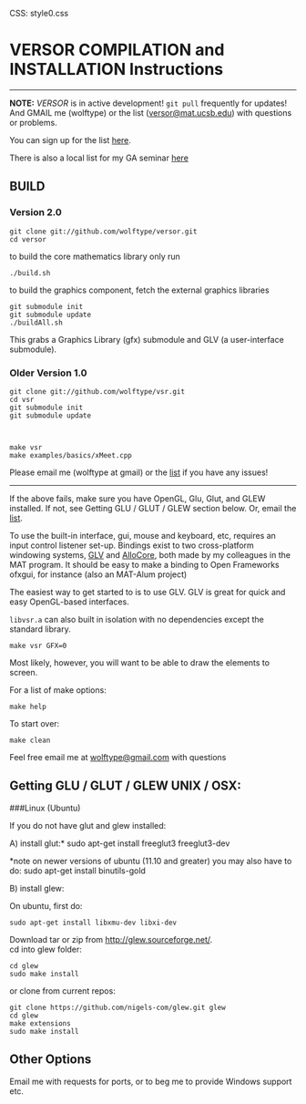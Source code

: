CSS: style0.css

VERSOR COMPILATION and INSTALLATION Instructions
===

---

**NOTE:** 
_VERSOR_ is in active development!  `git pull` frequently for updates! And GMAIL me (wolftype)
or the list (versor@mat.ucsb.edu) with questions or problems.  

You can sign up for the list [here](#http://lists.create.ucsb.edu/mailman/listinfo/versor).

There is also a local list for my GA seminar [here](#http://lists.create.ucsb.edu/mailman/listinfo/spinor)

BUILD 
---
 
### Version 2.0 ###


	git clone git://github.com/wolftype/versor.git
	cd versor

to build the core mathematics library only run

	./build.sh

to build the graphics component, fetch the external graphics libraries

	git submodule init
	git submodule update
	./buildAll.sh 

This grabs a Graphics Library (gfx) submodule and GLV (a user-interface submodule). 

	
### Older Version 1.0 ###

	git clone git://github.com/wolftype/vsr.git
	cd vsr
	git submodule init
	git submodule update
	


	make vsr
	make examples/basics/xMeet.cpp
	
Please email me (wolftype at gmail) or the [list](#) if you have any issues!

---


If the above fails, make sure you have OpenGL, Glu, Glut, and GLEW installed. If not, see Getting GLU / GLUT / GLEW section below.
Or, email the [list](#http://lists.create.ucsb.edu/mailman/listinfo/versor). 

To use the built-in interface, gui, mouse and keyboard, etc, requires an input control listener set-up.
Bindings exist to two cross-platform windowing systems, [GLV](mat.ucsb.edu/glv/) and [AlloCore](), both made by my colleagues in the MAT program. 
It should be easy to make a binding to Open Frameworks ofxgui, for instance (also an MAT-Alum project) 

The easiest way to get started to is to use GLV.  GLV is great for quick and easy OpenGL-based interfaces.  
	
`libvsr.a` can also built in isolation with no dependencies except the standard library.  

	make vsr GFX=0

Most likely, however, you will want to be able to draw the elements to screen.

For a list of make options:

    make help

To start over:

	make clean

Feel free email me at wolftype@gmail.com with questions


Getting GLU / GLUT / GLEW UNIX / OSX:
---
###Linux (Ubuntu)

If you do not have glut and glew installed:

A) install glut:*
	sudo apt-get install freeglut3 freeglut3-dev

*note on newer versions of ubuntu (11.10 and greater) you may also have to do:
	sudo apt-get install binutils-gold

B) install glew:

On ubuntu, first do:

	sudo apt-get install libxmu-dev libxi-dev

Download tar or zip from http://glew.sourceforge.net/.  
cd into glew folder:

    cd glew
	sudo make install

or clone from current repos:

	git clone https://github.com/nigels-com/glew.git glew
	cd glew
	make extensions
	sudo make install


Other Options
---
Email me with requests for ports, or to beg me to provide Windows support etc.  
